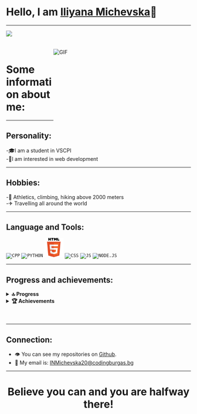 # Hello, I am [Iliyana Michevska](https://github.com/INMichevska20/INMichevska20/)👋

<hr>

<p align="left"> <img src="https://komarev.com/ghpvc/?username=INMichevska20&label=Profile%20views&color=0e75b6&style=flat" /> </p>

<br>

<img align="right" height="250" width="375" alt="GIF" src="https://c.tenor.com/2uyENRmiUt0AAAAC/coding.gif" />

# Some information about me:

<hr>

## Personality:
-🎓I am a student in VSCPI<br>
-🧩I am interested in web development<br>

<hr>

## Hobbies:
-🗻 Athletics, climbing, hiking above 2000 meters<br>
-✈ Travelling all around the world

<hr>

## Language and Tools:

<code><img alt="CPP" width="38px" src="https://brandslogos.com/wp-content/uploads/images/large/c-logo.png" ></code>
<code><img alt="PYTHON" width="43px" src="https://upload.wikimedia.org/wikipedia/commons/thumb/c/c3/Python-logo-notext.svg/800px-Python-logo-notext.svg.png" ></code>
<code><img alt="HTML" width="52px" src="https://raw.githubusercontent.com/github/explore/80688e429a7d4ef2fca1e82350fe8e3517d3494d/topics/html/html.png" ></code>
<code><img alt="CSS" width="37px" src="https://upload.wikimedia.org/wikipedia/commons/d/d5/CSS3_logo_and_wordmark.svg" ></code>
<code><img alt="JS" width="42px" height = "42px" src="https://upload.wikimedia.org/wikipedia/commons/thumb/9/99/Unofficial_JavaScript_logo_2.svg/1024px-Unofficial_JavaScript_logo_2.svg.png"></code>
<code><img alt="NODE.JS" width= "120px" height = "42px" src="https://upload.wikimedia.org/wikipedia/commons/thumb/7/7e/Node.js_logo_2015.svg/2560px-Node.js_logo_2015.svg.png"></code>

<hr>

## Progress and  achievements:

<details>	
  <summary><b>🔝 Progress</b></summary>

![Grade](https://github-readme-stats.vercel.app/api?username=INMichevska20&show_icons=true&theme=radical&count_private=true)
</details>

<details>
<summary><b>🏆 Achievements</b></summary>
  
<code><a href ="https://www.credly.com/earner/earned/badge/df473dbb-8472-42d6-b9ed-c60faa484dc7"><img align="left" alt="Word Office 2016" width="90px" src="https://images.credly.com/size/680x680/images/fd092703-61db-4e9f-9c7c-2211d44ca87d/MOS_Word.png" ></a>
  <br>
  <br>
  <br>
<a href ="https://www.credly.com/earner/earned/badge/db6334b6-9c64-4421-bec4-967556511fa2"><img align="left" alt="HTML and CSS" width="90px" src="https://images.credly.com/size/680x680/images/241488f4-9110-41aa-804e-51a8f8ba430d/MTA-Introduction_to_Programming_Using_HTML_and_CSS-600x600.png" ></a>
  <br>
  <br>
  <br>
  <br>
<a href ="https://www.credly.com/earner/earned/badge/db6334b6-9c64-4421-bec4-967556511fa2"><img align="left" alt="JavaScript" width="90px" src="https://images.credly.com/size/680x680/images/ef99b79e-fd54-4eb5-b2a4-bf17e92a4837/ITS-Badges_JavaScript_1200px.png" ></a></code>
</details>
<br>
<br>

<hr>

## Connection:

- 👁‍ You can see my repositories on [Github](https://github.com/INMichevska20?tab=repositories). 
- 📧 My email is: INMichevska20@codingburgas.bg

<hr>
<div align="center">

# Believe you can and you are halfway there!

</div>
